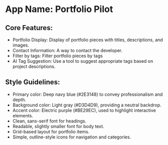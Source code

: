 # **App Name**: Portfolio Pilot

## Core Features:

- Portfolio Display: Display of portfolio pieces with titles, descriptions, and images.
- Contact Information: A way to contact the developer.
- Filter by tags: Filter portfolio pieces by tags
- AI Tag Suggestion: Use a tool to suggest appropriate tags based on project descriptions.

## Style Guidelines:

- Primary color: Deep navy blue (#2E3148) to convey professionalism and depth.
- Background color: Light gray (#D3D4D9), providing a neutral backdrop.
- Accent color: Electric purple (#BE29EC), used to highlight interactive elements.
- Clean, sans-serif font for headings.
- Readable, slightly smaller font for body text.
- Grid-based layout for portfolio items.
- Simple, outline-style icons for navigation and categories.